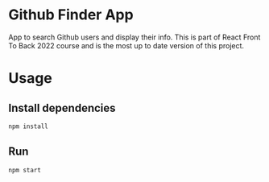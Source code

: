# Github Finder App
App to search Github users and display their info. This is part of React Front To Back 2022 course and is the most up to date version of this project.

# Usage
## Install dependencies
```bash
npm install
```

## Run
```bash
npm start
```
